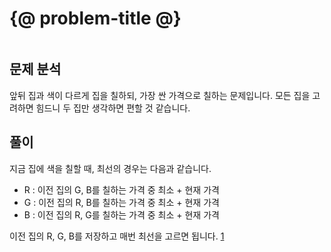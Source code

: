 # {@ problem-title @}

~~~problem-info-table
~~~

## 문제 분석

앞뒤 집과 색이 다르게 집을 칠하되, 가장 싼 가격으로 칠하는 문제입니다.
모든 집을 고려하면 힘드니 두 집만 생각하면 편할 것 같습니다.

## 풀이

지금 집에 색을 칠할 때, 최선의 경우는 다음과 같습니다.

- R : 이전 집의 G, B를 칠하는 가격 중 최소 + 현재 가격
- G : 이전 집의 R, B를 칠하는 가격 중 최소 + 현재 가격
- B : 이전 집의 R, G를 칠하는 가격 중 최소 + 현재 가격

이전 집의 R, G, B를 저장하고 매번 최선을 고르면 됩니다. [1]

[1]: https://daily-boj.github.io/RanolP/1149/playground.html

